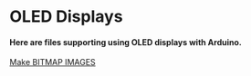 # OLED Displays

#### Here are files supporting using OLED displays with Arduino. 
[Make BITMAP IMAGES](https://javl.github.io/image2cpp/)

 
